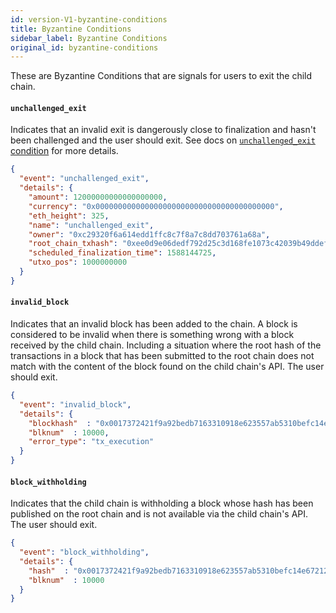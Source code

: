 ```yaml
---
id: version-V1-byzantine-conditions
title: Byzantine Conditions
sidebar_label: Byzantine Conditions
original_id: byzantine-conditions
---
```


These are Byzantine Conditions that are signals for users to exit the child chain.
 
#### `unchallenged_exit`
Indicates that an invalid exit is dangerously close to finalization and hasn't been challenged and the user should exit.
See docs on [`unchallenged_exit` condition](https://github.com/omgnetwork/elixir-omg/blob/master/docs/exit_validation.md#unchallenged_exit-condition) for more details.
 
```json
{
  "event": "unchallenged_exit",
  "details": {
    "amount": 12000000000000000000,
    "currency": "0x0000000000000000000000000000000000000000",
    "eth_height": 325,
    "name": "unchallenged_exit",
    "owner": "0xc29320f6a614edd1ffc8c7f8a7c8dd703761a68a",
    "root_chain_txhash": "0xee0d9e06dedf792d25c3d168fe1073c42039b49ddeffd76fc57e31201df8887b",
    "scheduled_finalization_time": 1588144725,
    "utxo_pos": 1000000000
  }
}
```
 
#### `invalid_block`
Indicates that an invalid block has been added to the chain. A block is considered to be invalid when there is something wrong with a block received by the child chain. Including a situation where the root hash of the transactions in a block that has been submitted to the root chain does not match with the content of the block found on the child chain's API. The user should exit.
 
```json
{
  "event": "invalid_block",
  "details": {
    "blockhash"  : "0x0017372421f9a92bedb7163310918e623557ab5310befc14e67212b660c33bec",
    "blknum"  : 10000,
    "error_type": "tx_execution"
  }
}
```
 
#### `block_withholding`
Indicates that the child chain is withholding a block whose hash has been published on the root chain and is not available via the child chain's API. The user should exit.
 
```json
{
  "event": "block_withholding",
  "details": {
    "hash"  : "0x0017372421f9a92bedb7163310918e623557ab5310befc14e67212b660c33bec",
    "blknum"  : 10000
  }
}
```